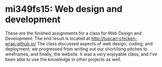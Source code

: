 # mi349fs15: Web design and development

These are the finished assignments for a class for Web Design and Development.  The end result is located at http://tuscan-chicken-wrap.github.io/
The class discussed aspects of web design, coding, and deployment; we progressed from writing out our short/long pitches to wireframes, and finally, the website.
It was a very enjoyable class, and I've been able to use the knowledge in other projects as well.
